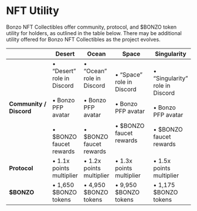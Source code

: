 # NFT Utility

Bonzo NFT Collectibles offer community, protocol, and $BONZO token utility for holders, as outlined in the table below. There may be additional utility offered for Bonzo NFT Collectibles as the project evolves.

<table><thead><tr><th width="140"></th><th>Desert</th><th>Ocean</th><th width="153">Space</th><th>Singularity</th></tr></thead><tbody><tr><td><strong>Community / Discord</strong></td><td>• “Desert” role in Discord<br><br>• Bonzo PFP avatar<br><br>• $BONZO faucet rewards</td><td>• “Ocean” role in Discord<br><br>• Bonzo PFP avatar<br><br>• $BONZO faucet rewards</td><td>• “Space” role in Discord<br><br>• Bonzo PFP avatar<br><br>• $BONZO faucet rewards</td><td>• “Singularity” role in Discord<br><br>• Bonzo PFP avatar<br><br>• $BONZO faucet rewards</td></tr><tr><td><strong>Protocol</strong></td><td>• 1.1x points multiplier</td><td>• 1.2x points multiplier</td><td>• 1.3x points multiplier</td><td>• 1.5x points multiplier</td></tr><tr><td><strong>$BONZO</strong></td><td>• 1,650 $BONZO tokens</td><td>• 4,950 $BONZO tokens</td><td>• 9,950 $BONZO tokens</td><td>• 1,175 $BONZO tokens</td></tr></tbody></table>

